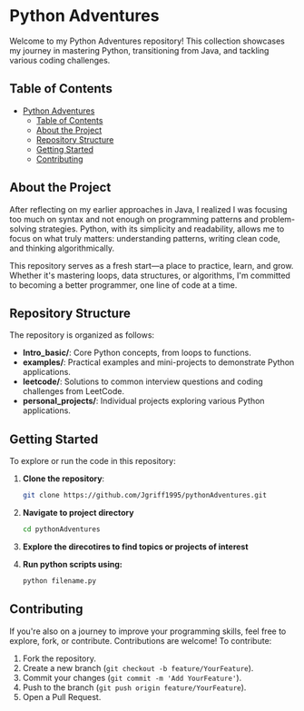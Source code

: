 # Python Adventures

Welcome to my Python Adventures repository! This collection showcases my journey in mastering Python, transitioning from Java, and tackling various coding challenges.

## Table of Contents

- [Python Adventures](#python-adventures)
  - [Table of Contents](#table-of-contents)
  - [About the Project](#about-the-project)
  - [Repository Structure](#repository-structure)
  - [Getting Started](#getting-started)
  - [Contributing](#contributing)

## About the Project

After reflecting on my earlier approaches in Java, I realized I was focusing too much on syntax and not enough on programming patterns and problem-solving strategies. Python, with its simplicity and readability, allows me to focus on what truly matters: understanding patterns, writing clean code, and thinking algorithmically.

This repository serves as a fresh start—a place to practice, learn, and grow. Whether it's mastering loops, data structures, or algorithms, I'm committed to becoming a better programmer, one line of code at a time.

## Repository Structure

The repository is organized as follows:

- **Intro_basic/**: Core Python concepts, from loops to functions.
- **examples/**: Practical examples and mini-projects to demonstrate Python applications.
- **leetcode/**: Solutions to common interview questions and coding challenges from LeetCode.
- **personal_projects/**: Individual projects exploring various Python applications.

## Getting Started

To explore or run the code in this repository:

1. **Clone the repository**:

   ```bash
   git clone https://github.com/Jgriff1995/pythonAdventures.git
    ```
2. **Navigate to project directory**
    ```bash
    cd pythonAdventures
    ```
3. **Explore the direcotires to find topics or projects of interest**
   
4. **Run python scripts using:**
    ```bash
    python filename.py 
    ```

## Contributing

If you're also on a journey to improve your programming skills, feel free to explore, fork, or contribute. Contributions are welcome! To contribute:

1. Fork the repository.
2. Create a new branch (`git checkout -b feature/YourFeature`).
3. Commit your changes (`git commit -m 'Add YourFeature'`).
4. Push to the branch (`git push origin feature/YourFeature`).
5. Open a Pull Request.
